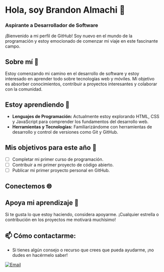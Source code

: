 # Hola, soy Brandon Almachi 👋

### Aspirante a Desarrollador de Software

¡Bienvenido a mi perfil de GitHub! Soy nuevo en el mundo de la programación y estoy emocionado de comenzar mi viaje en este fascinante campo.

## Sobre mí 🚀

Estoy comenzando mi camino en el desarrollo de software y estoy interesado en aprender todo sobre tecnologías web y móviles. Mi objetivo es absorber conocimientos, contribuir a proyectos interesantes y colaborar con la comunidad.

## Estoy aprendiendo 📘

- **Lenguajes de Programación:** Actualmente estoy explorando HTML, CSS y JavaScript para comprender los fundamentos del desarrollo web.
- **Herramientas y Tecnologías:** Familiarizándome con herramientas de desarrollo y control de versiones como Git y GitHub.

## Mis objetivos para este año 🎯

- [ ] Completar mi primer curso de programación.
- [ ] Contribuir a mi primer proyecto de código abierto.
- [ ] Publicar mi primer proyecto personal en GitHub.

## Conectemos 🌐

<!--[![LinkedIn](https://img.shields.io/badge/LinkedIn-Tu_Nombre-blue?style=for-the-badge&logo=linkedin)](https://linkedin.com/in/tu-perfil)-->
<!--[![Twitter Follow](https://img.shields.io/twitter/follow/tu_usuario?style=social)](https://twitter.com/tu_usuario)-->

## Apoya mi aprendizaje 🙌

Si te gusta lo que estoy haciendo, considera apoyarme. ¡Cualquier estrella o contribución en los proyectos me motivará muchísimo!

## 📫 Cómo contactarme:
- Si tienes algún consejo o recurso que crees que pueda ayudarme, ¡no dudes en hacérmelo saber!

[![Email](https://img.shields.io/badge/brandonalmachi123@gmail.com-D14836?style=for-the-badge&logo=gmail&logoColor=white&labelColor=101010)](mailto:tu_correo)

